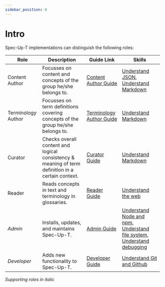 ```yaml
---
sidebar_position: 0
---
```


# Intro

Spec-Up-T implementations can distinguish the following roles:

| Role               | Description                                                                   | Guide Link                                               | Skills |
|--------------------|---------------------------------------------------------------------------------------------------|----------------------------------------------------------|-|
| Content Author     | Focusses on content and concepts of the group he/she belongs to.              | [Content Author Guide](content-authors-guide/introduction.md) |[Understand JSON](technical-skills-needed#3), [Understand Markdown](technical-skills-needed#4) |
| Terminology Author | Focusses on term definitions covering concepts of the group he/she belongs to.| [Terminology Author Guide](terminology-authors-guide/introduction.md) | [Understand Markdown](technical-skills-needed#4) |
| Curator            | Checks overall content and logical consistency & meaning of term definition in a certain context.  | [Curator Guide](curators-guide/introduction.md) | [Understand Markdown](technical-skills-needed#4) |
| Reader             | Reads concepts in text and terminology in glossaries.                         | [Reader Guide](readers-guide/introduction.md)            | [Understand the web](technical-skills-needed#5) |
| _Admin_              | Installs, updates, and maintains Spec-Up-T.                                    | [Admin Guide](admins-guide/introduction.md)                           | [Understand Node and npm](technical-skills-needed#1), [Understand file system](technical-skills-needed#2), [Understand debugging](technical-skills-needed#7) |
| _Developer_          | Adds new functionality to Spec-Up-T.                                          | [Developer Guide](../developer-documentation/intro.md)                   | [Understand Git and Github](technical-skills-needed#6) |

_Supporting roles in italic_